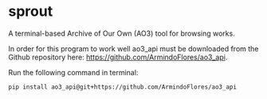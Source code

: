# sprout

A terminal-based Archive of Our Own (AO3) tool for browsing works.

In order for this program to work well ao3_api must be downloaded from the Github repository here: https://github.com/ArmindoFlores/ao3_api.

Run the following command in terminal:

    pip install ao3_api@git+https://github.com/ArmindoFlores/ao3_api